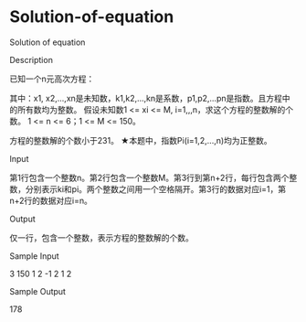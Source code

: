 # Solution-of-equation

Solution of equation

Description

已知一个n元高次方程： 
 
其中：x1, x2,...,xn是未知数，k1,k2,...,kn是系数，p1,p2,...pn是指数。且方程中的所有数均为整数。 
假设未知数1 <= xi <= M, i=1,,,n，求这个方程的整数解的个数。 
1 <= n <= 6；1 <= M <= 150。 
 
方程的整数解的个数小于231。 
★本题中，指数Pi(i=1,2,...,n)均为正整数。 

Input

第1行包含一个整数n。第2行包含一个整数M。第3行到第n+2行，每行包含两个整数，分别表示ki和pi。两个整数之间用一个空格隔开。第3行的数据对应i=1，第n+2行的数据对应i=n。

Output

仅一行，包含一个整数，表示方程的整数解的个数。

Sample Input

3
150
1  2
-1  2
1  2

Sample Output

178
